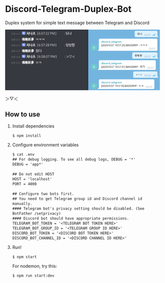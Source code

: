 # Discord-Telegram-Duplex-Bot
Duplex system for simple text message between Telegram and Discord

![screenshot](screenshot.png)

＞▽＜

## How to use
1. 
    Install dependencies
    ```
    $ npm install
    ```
2.
    Configure environment variables
    ``` shell script
    $ cat .env
    ## For debug logging. To see all debug logs, DEBUG = '*'
    DEBUG = 'app*'
   
    ## Do not edit HOST 
    HOST = 'localhost'
    PORT = 4000
   
    ## Configure two bots first.
    ## You need to get Telegram group id and Discord channel id manually.
    #### Telegram bot's privacy setting should be disabled. (See BotFather /setprivacy)
    #### Discord bot should have appropriate permissions.  
    TELEGRAM_BOT_TOKEN = '<TELEGRAM BOT TOKEN HERE>'
    TELEGRAM_BOT_GROUP_ID = '<TELEGRAM GROUP ID HERE>'
    DISCORD_BOT_TOKEN = '<DISCORD BOT TOKEN HERE>'
    DISCORD_BOT_CHANNEL_ID = '<DISCORD CHANNEL ID HERE>'
    ```

3.
    Run!
    ```
    $ npm start 
    ``` 
    For nodemon, try this:
    ```
    $ npm run start:dev
    ``` 
